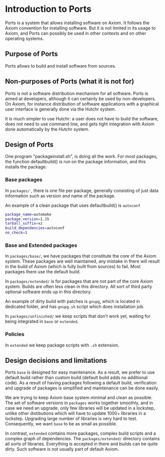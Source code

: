 # Introduction to Ports

Ports is a system that allows installing software on Axiom. It follows the Axiom convention for installing software. But it is not limited in its usage to Axiom, and Ports can possibly be used in other contexts and on other operating systems.

## Purpose of Ports

Ports allows to build and install software from sources.


## Non-purposes of Ports (what it is not for)

Ports is not a software distribution mechanism for all software. Ports is aimed at developers, although it can certainly be used by non-developers.
On Axiom, for instance distribution of software applications with a graphical user interface is generally done via the Hutchr system.

It is much simpler to use Hutchr: a user does not have to build the software, does not need to use command line, and gets tight integration with Axiom done automatically by the Hutchr system.


## Design of Ports

One program "packageinstall.sh", is doing all the work. For most packages, the function defaultbuild() is run on the package information, and this installs the package.

### Base packages

In `packages/` , there is one file per package, generally consisting of just data information such as version and name of the package.

An example of a clean package that uses defaultbuild() is `autoconf`

```sh
package_name=automake
package_version=1.15
tarball_suffix=xz
build_dependencies=autoconf
no_check=1
```

### Base and Extended packages

In `packages/base/`, we have packages that constitute the core of the Axiom system. These packages are well maintained, any mistake in there will result in the build of Axiom (which is fully built from sources) to fail. Most packages there use the default build.

In `packages/extended/` is for packages that are not part of the core Axiom system. Builds are often less clean in this directory. All sort of third party optional software ends up in this directory.

An example of dirty build with patches is `gnupg`, which is located in dedicated folder, and has `gnupg.sh` script which does installation job. 

In `packages/unfinished/` we keep scripts that don't work yet, waiting for being integrated in `base` or `extended`.


### Policies

In `extended` we keep package scripts with `.sh` extension.


## Design decisions and limitations

Ports `base` is designed for easy maintenance. As a result, we prefer to use default build rather than custom build (default build adds no additional code). As a result of having packages following a default build, verification and upgrade of packages is simplified and maintenance can be done easily.

We are trying to keep Axiom base system minimal and clean as possible. The set of software versions in `packages` works together smoothly, and in case we need an upgrade, only few libraries will be updated in a lockstep, unlike other distibutions which will have to update 1000+ libraries in a lockstep. Upgrading large number of libraries is very hard to test. Consequently, we want `base` to be as small as possible.

In contrast, `extended` contains more packages, complex build scripts and a complex graph of dependencies. The `packages/extended/` directory contains all sorts of libraries. Everything is accepted in there and builds can be quite dirty. Such software is not usually part of default Axiom.
